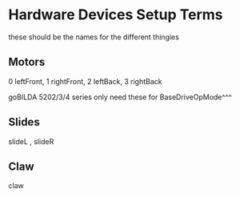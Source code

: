 # Hardware Devices Setup Terms

these should be the names for the different thingies

## Motors

0 leftFront,
1 rightFront,
2 leftBack,
3 rightBack

goBILDA 5202/3/4 series
only need these for BaseDriveOpMode^^^
## Slides

slideL
, slideR

## Claw

claw
